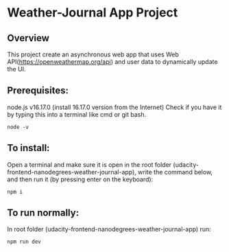# Weather-Journal App Project

## Overview

This project create an asynchronous web app that uses Web API(https://openweathermap.org/api) and user data to dynamically update the UI.

## Prerequisites:

node.js v16.17.0 (install 16.17.0 version from the Internet)
Check if you have it by typing this into a terminal like cmd or git bash.

    node -v

## To install:

Open a terminal and make sure it is open in the root folder (udacity-frontend-nanodegrees-weather-journal-app), write the command below, and then run it (by pressing enter on the keyboard):

    npm i

## To run normally:

In root folder (udacity-frontend-nanodegrees-weather-journal-app) run:

    npm run dev

